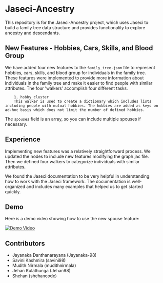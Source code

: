 # Jaseci-Ancestry

This repository is for the Jaseci-Ancestry project, which uses Jaseci to build a family tree data structure and provides functionality to explore ancestry and descendants.

## New Features - Hobbies, Cars, Skills, and Blood Group

We have added four new features to the `family_tree.json` file to represent hobbies, cars, skills, and blood group for individuals in the family tree. These features were implemented to provide more information about individuals in the family tree and make it easier to find people with similar attributes. The four 'walkers' accomplish four different tasks.

        1. hobby_cluster
        This walker is used to create a dictionary which includes lists including people with mutual hobbies. The hobbies are added as keys on ad-hoc basis which does not limit the number of defined hobbies.

The `spouses` field is an array, so you can include multiple spouses if necessary.

## Experience

Implementing new features was a relatively straightforward process. We updated the nodes to include new features modifying the graph.jac file. Then we defined four walkers to categorize individuals with similar attributes.

We found the Jaseci documentation to be very helpful in understanding how to work with the Jaseci framework. The documentation is well-organized and includes many examples that helped us to get started quickly.

## Demo

Here is a demo video showing how to use the new spouse feature:

[![Demo Video](https://img.youtube.com/vi/VIDEO_ID_HERE/0.jpg)](https://www.youtube.com/watch?v=VIDEO_ID_HERE)

## Contributors

- Jayanaka Danthanarayana (Jayanaka-98)
- Savini Kashmira (savini98)
- Mudith Nirmala (mudithnirmala)
- Jehan Kulathunga (Jehan98)
- Shehan (shehancode)
